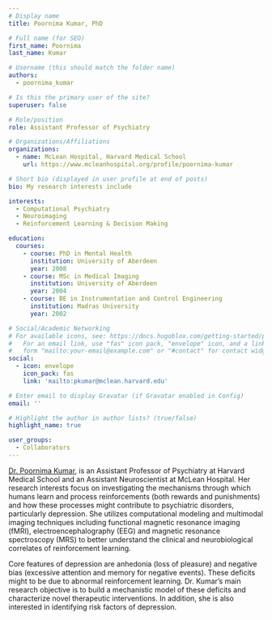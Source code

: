 ```yaml
---
# Display name
title: Poornima Kumar, PhD

# Full name (for SEO)
first_name: Poornima
last_name: Kumar

# Username (this should match the folder name)
authors:
  - poornima_kumar

# Is this the primary user of the site?
superuser: false

# Role/position
role: Assistant Professor of Psychiatry

# Organizations/Affiliations
organizations:
  - name: McLean Hospital, Harvard Medical School
    url: https://www.mcleanhospital.org/profile/poornima-kumar

# Short bio (displayed in user profile at end of posts)
bio: My research interests include

interests:
  - Computational Psychiatry
  - Neuroimaging
  - Reinforcement Learning & Decision Making

education:
  courses:
    - course: PhD in Mental Health 
      institution: University of Aberdeen
      year: 2008
    - course: MSc in Medical Imaging
      institution: University of Aberdeen
      year: 2004
    - course: BE in Instrumentation and Control Engineering
      institution: Madras University
      year: 2002

# Social/Academic Networking
# For available icons, see: https://docs.hugoblox.com/getting-started/page-builder/#icons
#   For an email link, use "fas" icon pack, "envelope" icon, and a link in the
#   form "mailto:your-email@example.com" or "#contact" for contact widget.
social:
  - icon: envelope
    icon_pack: fas
    link: 'mailto:pkumar@mclean.harvard.edu'

# Enter email to display Gravatar (if Gravatar enabled in Config)
email: ''

# Highlight the author in author lists? (true/false)
highlight_name: true

user_groups:
  - Collaborators
---
```


<a href="https://www.mcleanhospital.org/profile/poornima-kumar" target="_blank">Dr. Poornima Kumar</a>, is an Assistant Professor of Psychiatry at Harvard Medical School and an Assistant Neuroscientist at McLean Hospital. Her research interests focus on investigating the mechanisms through which humans learn and process reinforcements (both rewards and punishments) and how these processes might contribute to psychiatric disorders, particularly depression. She utilizes computational modeling and multimodal imaging techniques including functional magnetic resonance imaging (fMRI), electroencephalography (EEG) and magnetic resonance spectroscopy (MRS) to better understand the clinical and neurobiological correlates of reinforcement learning.

Core features of depression are anhedonia (loss of pleasure) and negative bias (excessive attention and memory for negative events). These deficits might to be due to abnormal reinforcement learning. Dr. Kumar’s main research objective is to build a mechanistic model of these deficits and characterize novel therapeutic interventions. In addition, she is also interested in identifying risk factors of depression.

